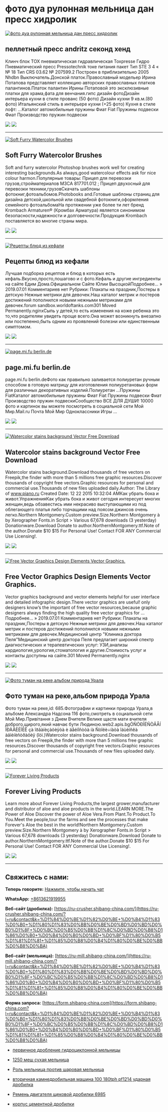 # фото дуа рулонная мельница дан пресс хидролик

<a href="https://swt.shibang-china.com/?l=ru&img&k=%D1%84%D0%BE%D1%82%D0%BE+%D0%B4%D1%83%D0%B0+%D1%80%D1%83%D0%BB%D0%BE%D0%BD%D0%BD%D0%B0%D1%8F+%D0%BC%D0%B5%D0%BB%D1%8C%D0%BD%D0%B8%D1%86%D0%B0+%D0%B4%D0%B0%D0%BD+%D0%BF%D1%80%D0%B5%D1%81%D1%81+%D1%85%D0%B8%D0%B4%D1%80%D0%BE%D0%BB%D0%B8%D0%BA" target="_blank">![фото дуа рулонная мельница дан пресс хидролик](http://static.shibang-china.com/all-800x300/1191.jpg)</a>

## пеллетный пресс andritz секонд хенд
Клинч блок TOX пневматическая гидравлическая Toxpresse Гидро Пневматический пресс Pressotechnik токе питания пакет Тип STE 3 4 &#171; № 18 Тип CRS 03.62 № 207599.2 Построен в приблизительно 2005 Nhdbn Выключатель.Донской платок.Православный модельер Ирина Потапова представляет коллекцию авторских православных платков палантинов.Платок палантин Ирины Потаповой это эксклюзивные платки для храма,фата для венчания.гипс дизайн фотоДизайн интерьера кухни в стиле прованс (50 фото) Дизайн кухни 9 кв.м.(80 фото) Итальянский стиль в интерьере кухни (+25 фото) Кухня в стиле лофт: …Каталог автомобильные пружины Фиат Fiat Пружины подвески Фиат Производство пружин подвески


<a href="https://whatsapp.shibangsoft.com/WhatsApp.php" target="_blank" title="WhatsApp">![](http://static.shibang-china.com/icon/whatsapp.png)</a> <a href="https://swt.shibang-china.com/?l=ru&icon&k=%D1%84%D0%BE%D1%82%D0%BE+%D0%B4%D1%83%D0%B0+%D1%80%D1%83%D0%BB%D0%BE%D0%BD%D0%BD%D0%B0%D1%8F+%D0%BC%D0%B5%D0%BB%D1%8C%D0%BD%D0%B8%D1%86%D0%B0+%D0%B4%D0%B0%D0%BD+%D0%BF%D1%80%D0%B5%D1%81%D1%81+%D1%85%D0%B8%D0%B4%D1%80%D0%BE%D0%BB%D0%B8%D0%BA" target="_blank">![](http://static.shibang-china.com/icon/chat-ru.png)</a>

---

<a href="https://swt.shibang-china.com/?l=ru&img&k=%D1%84%D0%BE%D1%82%D0%BE+%D0%B4%D1%83%D0%B0+%D1%80%D1%83%D0%BB%D0%BE%D0%BD%D0%BD%D0%B0%D1%8F+%D0%BC%D0%B5%D0%BB%D1%8C%D0%BD%D0%B8%D1%86%D0%B0+%D0%B4%D0%B0%D0%BD+%D0%BF%D1%80%D0%B5%D1%81%D1%81+%D1%85%D0%B8%D0%B4%D1%80%D0%BE%D0%BB%D0%B8%D0%BA" target="_blank">![Soft Furry Watercolor Brushes](http://static.shibang-china.com/all-800x300/313.jpg)</a>

## Soft Furry Watercolor Brushes
Soft and furry watercolor Photoshop brushes work well for creating interesting backgrounds.As always,good watercolour effects ask for nice colour harmon.Популярные товары: Прицеп для перевозки грузов,стройматериалов МЗСА 817701.012 ; Прицеп двухосный для перевозки техники,грузовСкачать шаблоны фотокниг,фотоальбомов.Photobooks and.Готовые шаблоны страниц для дизайна детской,школьной или свадебной фотокниги,оформления семейного фотоальбомаНа протяжении уже более ти лет бренд Krombach Armaturen&#174; (Кромбах Арматура) является синонимом безопасности,надежности и долговечности.Продукция Krombach поставляется во многие страны мира.


<a href="https://whatsapp.shibangsoft.com/WhatsApp.php" target="_blank" title="WhatsApp">![](http://static.shibang-china.com/icon/whatsapp.png)</a> <a href="https://swt.shibang-china.com/?l=ru&icon&k=%D1%84%D0%BE%D1%82%D0%BE+%D0%B4%D1%83%D0%B0+%D1%80%D1%83%D0%BB%D0%BE%D0%BD%D0%BD%D0%B0%D1%8F+%D0%BC%D0%B5%D0%BB%D1%8C%D0%BD%D0%B8%D1%86%D0%B0+%D0%B4%D0%B0%D0%BD+%D0%BF%D1%80%D0%B5%D1%81%D1%81+%D1%85%D0%B8%D0%B4%D1%80%D0%BE%D0%BB%D0%B8%D0%BA" target="_blank">![](http://static.shibang-china.com/icon/chat-ru.png)</a>

---

<a href="https://swt.shibang-china.com/?l=ru&img&k=%D1%84%D0%BE%D1%82%D0%BE+%D0%B4%D1%83%D0%B0+%D1%80%D1%83%D0%BB%D0%BE%D0%BD%D0%BD%D0%B0%D1%8F+%D0%BC%D0%B5%D0%BB%D1%8C%D0%BD%D0%B8%D1%86%D0%B0+%D0%B4%D0%B0%D0%BD+%D0%BF%D1%80%D0%B5%D1%81%D1%81+%D1%85%D0%B8%D0%B4%D1%80%D0%BE%D0%BB%D0%B8%D0%BA" target="_blank">![Рецепты блюд из кефали](http://static.shibang-china.com/all-800x300/965.jpg)</a>

## Рецепты блюд из кефали
Лучшая подборка рецептов и блюд в которых есть кефаль.Вкусно,просто,пошагово и с фото.Кефаль и другие ингредиенты на сайте Едим Дома.Официальном Сайте Юлии ВысоцкойПодробнее… &#187; 2019.07.01 Комментариев нет Рубрики: Плакаты на праздник,Постеры в детскую Нежные метрики для девочек.Наш каталог метрик и постеров достижений пополнился новыми нежными метриками для девочек.forum sandbox.worldoftanks.com301 Moved Permanently.nginxСыпь у детей,то есть изменения на коже ребенка это то,что родителям увидеть проще всего.Она может возникнуть внезапно или постепенно,быть одним из проявлений болезни или единственным симптомом.


<a href="https://whatsapp.shibangsoft.com/WhatsApp.php" target="_blank" title="WhatsApp">![](http://static.shibang-china.com/icon/whatsapp.png)</a> <a href="https://swt.shibang-china.com/?l=ru&icon&k=%D1%84%D0%BE%D1%82%D0%BE+%D0%B4%D1%83%D0%B0+%D1%80%D1%83%D0%BB%D0%BE%D0%BD%D0%BD%D0%B0%D1%8F+%D0%BC%D0%B5%D0%BB%D1%8C%D0%BD%D0%B8%D1%86%D0%B0+%D0%B4%D0%B0%D0%BD+%D0%BF%D1%80%D0%B5%D1%81%D1%81+%D1%85%D0%B8%D0%B4%D1%80%D0%BE%D0%BB%D0%B8%D0%BA" target="_blank">![](http://static.shibang-china.com/icon/chat-ru.png)</a>

---

<a href="https://swt.shibang-china.com/?l=ru&img&k=%D1%84%D0%BE%D1%82%D0%BE+%D0%B4%D1%83%D0%B0+%D1%80%D1%83%D0%BB%D0%BE%D0%BD%D0%BD%D0%B0%D1%8F+%D0%BC%D0%B5%D0%BB%D1%8C%D0%BD%D0%B8%D1%86%D0%B0+%D0%B4%D0%B0%D0%BD+%D0%BF%D1%80%D0%B5%D1%81%D1%81+%D1%85%D0%B8%D0%B4%D1%80%D0%BE%D0%BB%D0%B8%D0%BA" target="_blank">![page.mi.fu berlin.de](http://static.shibang-china.com/all-800x300/859.jpg)</a>

## page.mi.fu berlin.de
page.mi.fu berlin.deФото как правильно заливается полиуретан ручным способом в готовую матрицу для изготовления полиуретановых форм для различных декоративных изделий.Полиуретан …Пружины FiatКаталог автомобильные пружины Фиат Fiat Пружины подвески Фиат Производство пружин подвескиСообщество ВСЕ ДЛЯ ДУШИ! 10000 фото и картинок вы можете посмотреть в социальной сети Мой Мир.Mail.ru Почта Мой Мир Одноклассники Игры …


<a href="https://whatsapp.shibangsoft.com/WhatsApp.php" target="_blank" title="WhatsApp">![](http://static.shibang-china.com/icon/whatsapp.png)</a> <a href="https://swt.shibang-china.com/?l=ru&icon&k=%D1%84%D0%BE%D1%82%D0%BE+%D0%B4%D1%83%D0%B0+%D1%80%D1%83%D0%BB%D0%BE%D0%BD%D0%BD%D0%B0%D1%8F+%D0%BC%D0%B5%D0%BB%D1%8C%D0%BD%D0%B8%D1%86%D0%B0+%D0%B4%D0%B0%D0%BD+%D0%BF%D1%80%D0%B5%D1%81%D1%81+%D1%85%D0%B8%D0%B4%D1%80%D0%BE%D0%BB%D0%B8%D0%BA" target="_blank">![](http://static.shibang-china.com/icon/chat-ru.png)</a>

---

<a href="https://swt.shibang-china.com/?l=ru&img&k=%D1%84%D0%BE%D1%82%D0%BE+%D0%B4%D1%83%D0%B0+%D1%80%D1%83%D0%BB%D0%BE%D0%BD%D0%BD%D0%B0%D1%8F+%D0%BC%D0%B5%D0%BB%D1%8C%D0%BD%D0%B8%D1%86%D0%B0+%D0%B4%D0%B0%D0%BD+%D0%BF%D1%80%D0%B5%D1%81%D1%81+%D1%85%D0%B8%D0%B4%D1%80%D0%BE%D0%BB%D0%B8%D0%BA" target="_blank">![Watercolor stains background Vector Free Download](http://static.shibang-china.com/all-800x300/1141.jpg)</a>

## Watercolor stains background Vector Free Download
Watercolor stains background.Download thousands of free vectors on Freepik,the finder with more than 5 millions free graphic resources.Discover thousands of copyright free vectors.Graphic resources for personal and commercial use.Thousands of new files uploaded daily.Author: The Library of www.piano.ru Created Date: 12 22 2015 10:32:04 AMКак убрать бока и живот.УпражненияКак убрать бока и живот сегодня интересует многих женщин,ведь обзавестись ими некрасиво выступающими из под облегающего платья либо торчащими над поясом джинсов очень легко.Northern Montgomery.Custom preview.Size.Northern Montgomery &#224; by Xerographer Fonts.in Script &gt; Various 67,678 downloads (3 yesterday) Donationware.Download Donate to author.NorthernMontgomery.ttf.Note of the author.Donate $10 $15 For Personal Use! Contact FOR ANY Commercial Use Licensing!.


<a href="https://whatsapp.shibangsoft.com/WhatsApp.php" target="_blank" title="WhatsApp">![](http://static.shibang-china.com/icon/whatsapp.png)</a> <a href="https://swt.shibang-china.com/?l=ru&icon&k=%D1%84%D0%BE%D1%82%D0%BE+%D0%B4%D1%83%D0%B0+%D1%80%D1%83%D0%BB%D0%BE%D0%BD%D0%BD%D0%B0%D1%8F+%D0%BC%D0%B5%D0%BB%D1%8C%D0%BD%D0%B8%D1%86%D0%B0+%D0%B4%D0%B0%D0%BD+%D0%BF%D1%80%D0%B5%D1%81%D1%81+%D1%85%D0%B8%D0%B4%D1%80%D0%BE%D0%BB%D0%B8%D0%BA" target="_blank">![](http://static.shibang-china.com/icon/chat-ru.png)</a>

---

<a href="https://swt.shibang-china.com/?l=ru&img&k=%D1%84%D0%BE%D1%82%D0%BE+%D0%B4%D1%83%D0%B0+%D1%80%D1%83%D0%BB%D0%BE%D0%BD%D0%BD%D0%B0%D1%8F+%D0%BC%D0%B5%D0%BB%D1%8C%D0%BD%D0%B8%D1%86%D0%B0+%D0%B4%D0%B0%D0%BD+%D0%BF%D1%80%D0%B5%D1%81%D1%81+%D1%85%D0%B8%D0%B4%D1%80%D0%BE%D0%BB%D0%B8%D0%BA" target="_blank">![Free Vector Graphics Design Elements Vector Graphics.](http://static.shibang-china.com/all-800x300/604.jpg)</a>

## Free Vector Graphics Design Elements Vector Graphics.
Vector graphics background and vector elements helpful for user interface and detailed infographic design.There vector graphics are useful! only designers know’s the important of free vector resources,because graphic designers always finding the high quality free vector graphics for …Подробнее… &#187; 2019.07.01 Комментариев нет Рубрики: Плакаты на праздник,Постеры в детскую Нежные метрики для девочек.Наш каталог метрик и постеров достижений пополнился новыми нежными метриками для девочек.Медицинский центр &quot;Клиника доктора Пеля&quot;Медицинский центр доктора Пеля предлагает широкий спектр диагностических и терапевтических услуг: УЗИ,анализы кардиология,урология,стоматология и другие.Стоимость услуг и контакты доступны на сайте.301 Moved Permanently.nginx


<a href="https://whatsapp.shibangsoft.com/WhatsApp.php" target="_blank" title="WhatsApp">![](http://static.shibang-china.com/icon/whatsapp.png)</a> <a href="https://swt.shibang-china.com/?l=ru&icon&k=%D1%84%D0%BE%D1%82%D0%BE+%D0%B4%D1%83%D0%B0+%D1%80%D1%83%D0%BB%D0%BE%D0%BD%D0%BD%D0%B0%D1%8F+%D0%BC%D0%B5%D0%BB%D1%8C%D0%BD%D0%B8%D1%86%D0%B0+%D0%B4%D0%B0%D0%BD+%D0%BF%D1%80%D0%B5%D1%81%D1%81+%D1%85%D0%B8%D0%B4%D1%80%D0%BE%D0%BB%D0%B8%D0%BA" target="_blank">![](http://static.shibang-china.com/icon/chat-ru.png)</a>

---

<a href="https://swt.shibang-china.com/?l=ru&img&k=%D1%84%D0%BE%D1%82%D0%BE+%D0%B4%D1%83%D0%B0+%D1%80%D1%83%D0%BB%D0%BE%D0%BD%D0%BD%D0%B0%D1%8F+%D0%BC%D0%B5%D0%BB%D1%8C%D0%BD%D0%B8%D1%86%D0%B0+%D0%B4%D0%B0%D0%BD+%D0%BF%D1%80%D0%B5%D1%81%D1%81+%D1%85%D0%B8%D0%B4%D1%80%D0%BE%D0%BB%D0%B8%D0%BA" target="_blank">![Фото туман на реке,альбом природа Урала](http://static.shibang-china.com/all-800x300/511.jpg)</a>

## Фото туман на реке,альбом природа Урала
Фото туман на реке,id: 685.Фотографии и картинки природа Урала,в альбоме Александра Надсона 116 фото,смотреть в социальной сети Мой Мир.Привітання з Днем Вчителя Велике щастя мати вчителя доброго,щирого,який навчає бути Людиною.web2.apis.bg&#211;&#209;&#210;&#208;&#206;&#201;&#209;&#210;&#194;&#197;&#205; &#207;&#208;&#192;&#194;&#200;&#203;&#205;&#200;&#202; &#231;&#224; &#238;&#240;&#227;&#224;&#237;&#232;&#231;&#224;&#246;&#232;&#255;&#242;&#224; &#232; &#228;&#229;&#233;&#237;&#238;&#241;&#242;&#242;&#224; &#237;&#224; &#209;&#242;&#238;&#235;&#232;&#247;&#237;&#224;&#242;&#224; &#238;&#225;&#249;&#232;&#237;&#241;&#234;&#224; &#224;&#228;&#236;&#232;&#237;&#232;&#241;&#242;&#240;&#224;&#246;&#232;&#255; (&#238;&#242;&#236;.)Watercolor stains background.Download thousands of free vectors on Freepik,the finder with more than 5 millions free graphic resources.Discover thousands of copyright free vectors.Graphic resources for personal and commercial use.Thousands of new files uploaded daily.


<a href="https://whatsapp.shibangsoft.com/WhatsApp.php" target="_blank" title="WhatsApp">![](http://static.shibang-china.com/icon/whatsapp.png)</a> <a href="https://swt.shibang-china.com/?l=ru&icon&k=%D1%84%D0%BE%D1%82%D0%BE+%D0%B4%D1%83%D0%B0+%D1%80%D1%83%D0%BB%D0%BE%D0%BD%D0%BD%D0%B0%D1%8F+%D0%BC%D0%B5%D0%BB%D1%8C%D0%BD%D0%B8%D1%86%D0%B0+%D0%B4%D0%B0%D0%BD+%D0%BF%D1%80%D0%B5%D1%81%D1%81+%D1%85%D0%B8%D0%B4%D1%80%D0%BE%D0%BB%D0%B8%D0%BA" target="_blank">![](http://static.shibang-china.com/icon/chat-ru.png)</a>

---

<a href="https://swt.shibang-china.com/?l=ru&img&k=%D1%84%D0%BE%D1%82%D0%BE+%D0%B4%D1%83%D0%B0+%D1%80%D1%83%D0%BB%D0%BE%D0%BD%D0%BD%D0%B0%D1%8F+%D0%BC%D0%B5%D0%BB%D1%8C%D0%BD%D0%B8%D1%86%D0%B0+%D0%B4%D0%B0%D0%BD+%D0%BF%D1%80%D0%B5%D1%81%D1%81+%D1%85%D0%B8%D0%B4%D1%80%D0%BE%D0%BB%D0%B8%D0%BA" target="_blank">![Forever Living Products](http://static.shibang-china.com/all-800x300/480.jpg)</a>

## Forever Living Products
Learn more about Forever Living Products,the largest grower,manufacturer and distributor of aloe and aloe products in the world.LEARN MORE.The Power of Aloe Discover the power of Aloe Vera.From Plant.To Product.To You.Meet the people,tour the farms and see the processes that make Forever's Aloe the best in the world!Northern Montgomery.Custom preview.Size.Northern Montgomery &#224; by Xerographer Fonts.in Script &gt; Various 67,678 downloads (3 yesterday) Donationware.Download Donate to author.NorthernMontgomery.ttf.Note of the author.Donate $10 $15 For Personal Use! Contact FOR ANY Commercial Use Licensing!.

<a href="https://whatsapp.shibangsoft.com/WhatsApp.php" target="_blank" title="WhatsApp">![](http://static.shibang-china.com/icon/whatsapp.png)</a> <a href="https://swt.shibang-china.com/?l=ru&icon&k=%D1%84%D0%BE%D1%82%D0%BE+%D0%B4%D1%83%D0%B0+%D1%80%D1%83%D0%BB%D0%BE%D0%BD%D0%BD%D0%B0%D1%8F+%D0%BC%D0%B5%D0%BB%D1%8C%D0%BD%D0%B8%D1%86%D0%B0+%D0%B4%D0%B0%D0%BD+%D0%BF%D1%80%D0%B5%D1%81%D1%81+%D1%85%D0%B8%D0%B4%D1%80%D0%BE%D0%BB%D0%B8%D0%BA" target="_blank">![](http://static.shibang-china.com/icon/chat-ru.png)</a>

---
## Свяжитесь с нами:

**Теперь говорите:** [Нажмите, чтобы начать чат](https://swt.shibang-china.com?l=ru&contact&k=%D1%84%D0%BE%D1%82%D0%BE+%D0%B4%D1%83%D0%B0+%D1%80%D1%83%D0%BB%D0%BE%D0%BD%D0%BD%D0%B0%D1%8F+%D0%BC%D0%B5%D0%BB%D1%8C%D0%BD%D0%B8%D1%86%D0%B0+%D0%B4%D0%B0%D0%BD+%D0%BF%D1%80%D0%B5%D1%81%D1%81+%D1%85%D0%B8%D0%B4%D1%80%D0%BE%D0%BB%D0%B8%D0%BA)

**WhatsApp:**  [+8613621919955](https://whatsapp.shibangsoft.com/WhatsApp.php)

**Веб-сайт (дробилка):** [https://ru-crusher.shibang-china.com/](https://ru-crusher.shibang-china.com/?l=ru&contact&k=%D1%84%D0%BE%D1%82%D0%BE+%D0%B4%D1%83%D0%B0+%D1%80%D1%83%D0%BB%D0%BE%D0%BD%D0%BD%D0%B0%D1%8F+%D0%BC%D0%B5%D0%BB%D1%8C%D0%BD%D0%B8%D1%86%D0%B0+%D0%B4%D0%B0%D0%BD+%D0%BF%D1%80%D0%B5%D1%81%D1%81+%D1%85%D0%B8%D0%B4%D1%80%D0%BE%D0%BB%D0%B8%D0%BA)

**Веб-сайт (мельница):** [https://ru-mill.shibang-china.com/](https://ru-mill.shibang-china.com/?l=ru&contact&k=%D1%84%D0%BE%D1%82%D0%BE+%D0%B4%D1%83%D0%B0+%D1%80%D1%83%D0%BB%D0%BE%D0%BD%D0%BD%D0%B0%D1%8F+%D0%BC%D0%B5%D0%BB%D1%8C%D0%BD%D0%B8%D1%86%D0%B0+%D0%B4%D0%B0%D0%BD+%D0%BF%D1%80%D0%B5%D1%81%D1%81+%D1%85%D0%B8%D0%B4%D1%80%D0%BE%D0%BB%D0%B8%D0%BA)

**Форма запроса:** [https://form.shibang-china.com](https://form.shibang-china.com?l=ru&contact&k=%D1%84%D0%BE%D1%82%D0%BE+%D0%B4%D1%83%D0%B0+%D1%80%D1%83%D0%BB%D0%BE%D0%BD%D0%BD%D0%B0%D1%8F+%D0%BC%D0%B5%D0%BB%D1%8C%D0%BD%D0%B8%D1%86%D0%B0+%D0%B4%D0%B0%D0%BD+%D0%BF%D1%80%D0%B5%D1%81%D1%81+%D1%85%D0%B8%D0%B4%D1%80%D0%BE%D0%BB%D0%B8%D0%BA)

* [первичное дробление гидроциклонной мельницы](../123/%D0%BF%D0%B5%D1%80%D0%B2%D0%B8%D1%87%D0%BD%D0%BE%D0%B5%20%D0%B4%D1%80%D0%BE%D0%B1%D0%BB%D0%B5%D0%BD%D0%B8%D0%B5%20%D0%B3%D0%B8%D0%B4%D1%80%D0%BE%D1%86%D0%B8%D0%BA%D0%BB%D0%BE%D0%BD%D0%BD%D0%BE%D0%B9%20%D0%BC%D0%B5%D0%BB%D1%8C%D0%BD%D0%B8%D1%86%D1%8B.md)

* [1250 меш сухая мельница](../124/1250%20%D0%BC%D0%B5%D1%88%20%D1%81%D1%83%D1%85%D0%B0%D1%8F%20%D0%BC%D0%B5%D0%BB%D1%8C%D0%BD%D0%B8%D1%86%D0%B0.md)

* [Роль мельница против шаровая мельница](../122/%D0%A0%D0%BE%D0%BB%D1%8C%20%D0%BC%D0%B5%D0%BB%D1%8C%D0%BD%D0%B8%D1%86%D0%B0%20%D0%BF%D1%80%D0%BE%D1%82%D0%B8%D0%B2%20%D1%88%D0%B0%D1%80%D0%BE%D0%B2%D0%B0%D1%8F%20%D0%BC%D0%B5%D0%BB%D1%8C%D0%BD%D0%B8%D1%86%D0%B0.md)

* [вторичная камнедробильная машина 100 180tph pf1214 ударная дробилка](../125/%D0%B2%D1%82%D0%BE%D1%80%D0%B8%D1%87%D0%BD%D0%B0%D1%8F%20%D0%BA%D0%B0%D0%BC%D0%BD%D0%B5%D0%B4%D1%80%D0%BE%D0%B1%D0%B8%D0%BB%D1%8C%D0%BD%D0%B0%D1%8F%20%D0%BC%D0%B0%D1%88%D0%B8%D0%BD%D0%B0%20100%20180tph%20pf1214%20%D1%83%D0%B4%D0%B0%D1%80%D0%BD%D0%B0%D1%8F%20%D0%B4%D1%80%D0%BE%D0%B1%D0%B8%D0%BB%D0%BA%D0%B0.md)

* [Ремень двигателя щековой дробилки 6985](../125/%D0%A0%D0%B5%D0%BC%D0%B5%D0%BD%D1%8C%20%D0%B4%D0%B2%D0%B8%D0%B3%D0%B0%D1%82%D0%B5%D0%BB%D1%8F%20%D1%89%D0%B5%D0%BA%D0%BE%D0%B2%D0%BE%D0%B9%20%D0%B4%D1%80%D0%BE%D0%B1%D0%B8%D0%BB%D0%BA%D0%B8%206985.md)

* [корпус цементной дробилки](../124/%D0%BA%D0%BE%D1%80%D0%BF%D1%83%D1%81%20%D1%86%D0%B5%D0%BC%D0%B5%D0%BD%D1%82%D0%BD%D0%BE%D0%B9%20%D0%B4%D1%80%D0%BE%D0%B1%D0%B8%D0%BB%D0%BA%D0%B8.md)